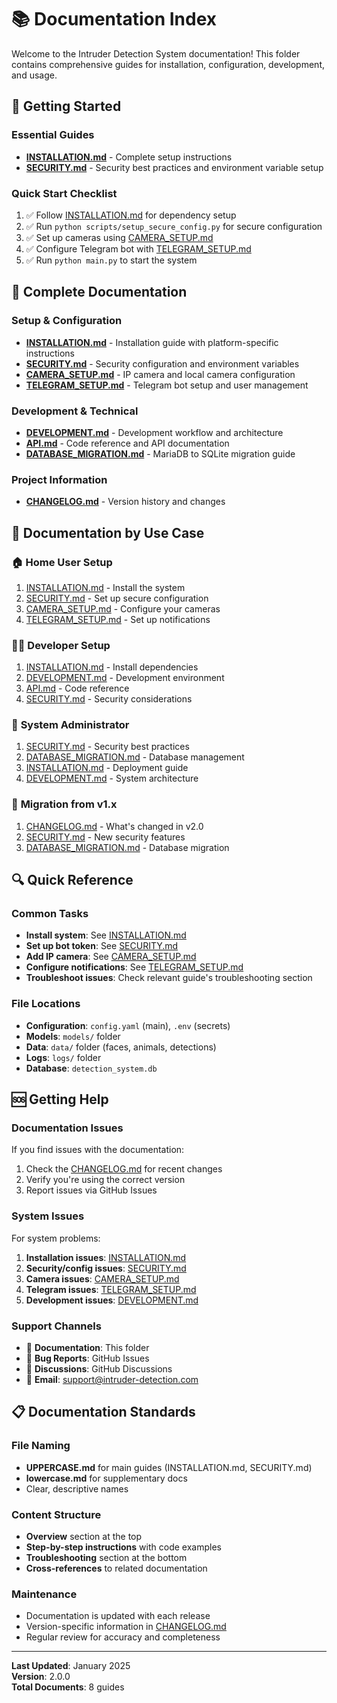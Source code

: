# 📚 Documentation Index

Welcome to the Intruder Detection System documentation! This folder contains comprehensive guides for installation, configuration, development, and usage.

## 🚀 Getting Started

### Essential Guides
- **[INSTALLATION.md](INSTALLATION.md)** - Complete setup instructions
- **[SECURITY.md](SECURITY.md)** - Security best practices and environment variable setup

### Quick Start Checklist
1. ✅ Follow [INSTALLATION.md](INSTALLATION.md) for dependency setup
2. ✅ Run `python scripts/setup_secure_config.py` for secure configuration
3. ✅ Set up cameras using [CAMERA_SETUP.md](CAMERA_SETUP.md)
4. ✅ Configure Telegram bot with [TELEGRAM_SETUP.md](TELEGRAM_SETUP.md)
5. ✅ Run `python main.py` to start the system

## 📖 Complete Documentation

### Setup & Configuration
- **[INSTALLATION.md](INSTALLATION.md)** - Installation guide with platform-specific instructions
- **[SECURITY.md](SECURITY.md)** - Security configuration and environment variables
- **[CAMERA_SETUP.md](CAMERA_SETUP.md)** - IP camera and local camera configuration
- **[TELEGRAM_SETUP.md](TELEGRAM_SETUP.md)** - Telegram bot setup and user management

### Development & Technical
- **[DEVELOPMENT.md](DEVELOPMENT.md)** - Development workflow and architecture
- **[API.md](API.md)** - Code reference and API documentation
- **[DATABASE_MIGRATION.md](DATABASE_MIGRATION.md)** - MariaDB to SQLite migration guide

### Project Information
- **[CHANGELOG.md](CHANGELOG.md)** - Version history and changes

## 🎯 Documentation by Use Case

### 🏠 **Home User Setup**
1. [INSTALLATION.md](INSTALLATION.md) - Install the system
2. [SECURITY.md](SECURITY.md) - Set up secure configuration
3. [CAMERA_SETUP.md](CAMERA_SETUP.md) - Configure your cameras
4. [TELEGRAM_SETUP.md](TELEGRAM_SETUP.md) - Set up notifications

### 👨‍💻 **Developer Setup**
1. [INSTALLATION.md](INSTALLATION.md) - Install dependencies
2. [DEVELOPMENT.md](DEVELOPMENT.md) - Development environment
3. [API.md](API.md) - Code reference
4. [SECURITY.md](SECURITY.md) - Security considerations

### 🔧 **System Administrator**
1. [SECURITY.md](SECURITY.md) - Security best practices
2. [DATABASE_MIGRATION.md](DATABASE_MIGRATION.md) - Database management
3. [INSTALLATION.md](INSTALLATION.md) - Deployment guide
4. [DEVELOPMENT.md](DEVELOPMENT.md) - System architecture

### 🔄 **Migration from v1.x**
1. [CHANGELOG.md](CHANGELOG.md) - What's changed in v2.0
2. [SECURITY.md](SECURITY.md) - New security features
3. [DATABASE_MIGRATION.md](DATABASE_MIGRATION.md) - Database migration

## 🔍 Quick Reference

### Common Tasks
- **Install system**: See [INSTALLATION.md](INSTALLATION.md)
- **Set up bot token**: See [SECURITY.md](SECURITY.md#environment-variables-setup)
- **Add IP camera**: See [CAMERA_SETUP.md](CAMERA_SETUP.md#ip-camera-configuration)
- **Configure notifications**: See [TELEGRAM_SETUP.md](TELEGRAM_SETUP.md)
- **Troubleshoot issues**: Check relevant guide's troubleshooting section

### File Locations
- **Configuration**: `config.yaml` (main), `.env` (secrets)
- **Models**: `models/` folder
- **Data**: `data/` folder (faces, animals, detections)
- **Logs**: `logs/` folder
- **Database**: `detection_system.db`

## 🆘 Getting Help

### Documentation Issues
If you find issues with the documentation:
1. Check the [CHANGELOG.md](CHANGELOG.md) for recent changes
2. Verify you're using the correct version
3. Report issues via GitHub Issues

### System Issues
For system problems:
1. **Installation issues**: [INSTALLATION.md](INSTALLATION.md#troubleshooting)
2. **Security/config issues**: [SECURITY.md](SECURITY.md#troubleshooting-security-issues)
3. **Camera issues**: [CAMERA_SETUP.md](CAMERA_SETUP.md#troubleshooting)
4. **Telegram issues**: [TELEGRAM_SETUP.md](TELEGRAM_SETUP.md#troubleshooting)
5. **Development issues**: [DEVELOPMENT.md](DEVELOPMENT.md#troubleshooting)

### Support Channels
- 📖 **Documentation**: This folder
- 🐛 **Bug Reports**: GitHub Issues
- 💬 **Discussions**: GitHub Discussions
- 📧 **Email**: support@intruder-detection.com

## 📋 Documentation Standards

### File Naming
- **UPPERCASE.md** for main guides (INSTALLATION.md, SECURITY.md)
- **lowercase.md** for supplementary docs
- Clear, descriptive names

### Content Structure
- **Overview** section at the top
- **Step-by-step instructions** with code examples
- **Troubleshooting** section at the bottom
- **Cross-references** to related documentation

### Maintenance
- Documentation is updated with each release
- Version-specific information in [CHANGELOG.md](CHANGELOG.md)
- Regular review for accuracy and completeness

---

**Last Updated**: January 2025  
**Version**: 2.0.0  
**Total Documents**: 8 guides
